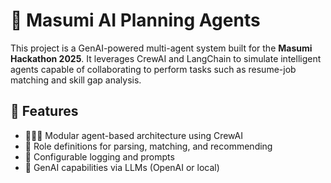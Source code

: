 # 🧠 Masumi AI Planning Agents

This project is a GenAI-powered multi-agent system built for the **Masumi Hackathon 2025**. It leverages CrewAI and LangChain to simulate intelligent agents capable of collaborating to perform tasks such as resume-job matching and skill gap analysis.

## 🚀 Features

- 🧑‍🤝‍🧑 Modular agent-based architecture using CrewAI
- 🤖 Role definitions for parsing, matching, and recommending
- 🔧 Configurable logging and prompts
- 🧠 GenAI capabilities via LLMs (OpenAI or local)
